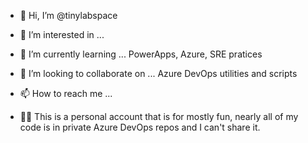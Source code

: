- 👋 Hi, I’m @tinylabspace
- 👀 I’m interested in ... 
- 🌱 I’m currently learning ... PowerApps, Azure, SRE pratices
- 💞️ I’m looking to collaborate on ... Azure DevOps utilities and scripts
- 📫 How to reach me ...

- 👨‍💻 This is a personal account that is for mostly fun, nearly all of my code is in private Azure DevOps repos and I can't share it.

<!---
tinylabspace/tinylabspace is a ✨ special ✨ repository because its `README.md` (this file) appears on your GitHub profile.
You can click the Preview link to take a look at your changes.
--->
